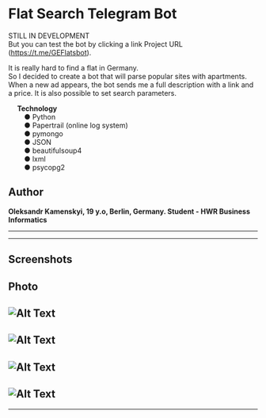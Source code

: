 # Flat Search Telegram Bot

STILL IN DEVELOPMENT <br/>
But you can test the bot by clicking a link Project URL (https://t.me/GEFlatsbot). <br/>

It is really hard to find a flat in Germany. <br/>
So I decided to create a bot that will parse popular sites with apartments. <br/>
When a new ad appears, the bot sends me a full description with a link and a price. It is also possible to set search parameters. <br/>


&ensp;&ensp; <b> Technology  </b> <br/>
&ensp;&ensp;&ensp;&ensp; ● Python <br/>
&ensp;&ensp;&ensp;&ensp; ● Papertrail (online log system) <br/>
&ensp;&ensp;&ensp;&ensp; ● pymongo <br/>
&ensp;&ensp;&ensp;&ensp; ● JSON <br/>
&ensp;&ensp;&ensp;&ensp; ● beautifulsoup4 <br/>
&ensp;&ensp;&ensp;&ensp; ● lxml <br/>
&ensp;&ensp;&ensp;&ensp; ● psycopg2 <br/>



## Author

**Oleksandr Kamenskyi, 19 y.o, Berlin, Germany. Student - HWR Business Informatics**

---
---


## Screenshots
## Photo
![Alt Text](https://github.com/Rock-Lex/telegramBot/tree/master/media/1.jpg)
---
![Alt Text](https://github.com/Rock-Lex/telegramBot/tree/master/media/2.jpg)
---
![Alt Text](https://github.com/Rock-Lex/telegramBot/tree/master/media/3.jpg)
---
![Alt Text](https://github.com/Rock-Lex/telegramBot/tree/master/media/4.jpg)
---
---
